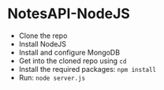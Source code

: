 # NotesAPI-NodeJS
* Clone the repo
* Install NodeJS 
* Install and configure MongoDB
* Get into the cloned repo using ```cd```
* Install the required packages: ```npm install```
* Run: ```node server.js```
